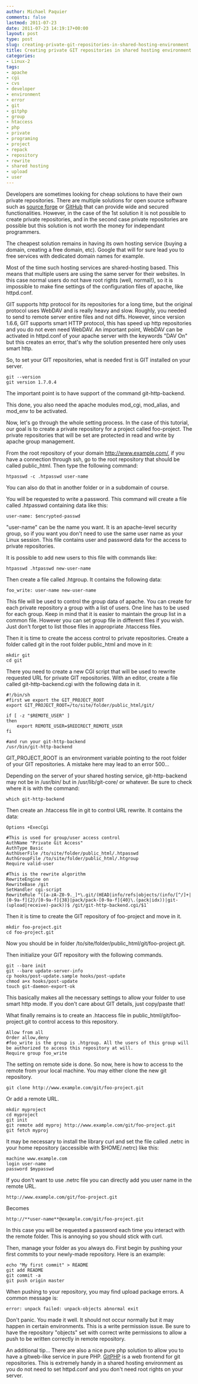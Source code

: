 ```yaml
---
author: Michael Paquier
comments: false
lastmod: 2011-07-23
date: 2011-07-23 14:19:17+00:00
layout: post
type: post
slug: creating-private-git-repositories-in-shared-hosting-environment
title: Creating private GIT repositories in shared hosting environment
categories:
- Linux-2
tags:
- apache
- cgi
- cvs
- developer
- environment
- error
- git
- gitphp
- group
- htaccess
- php
- private
- programing
- project
- repack
- repository
- rewrite
- shared hosting
- upload
- user
---
```


Developers are sometimes looking for cheap solutions to have their own private repositories. There are multiple solutions for open source software such as [source forge](http://sourceforge.net) or [GitHub](http://github.com/) that can provide wide and secured functionalities. However, in the case of the 1st solution it is not possible to create private repositories, and in the second case private repositories are possible but this solution is not worth the money for independant programmers.

The cheapest solution remains in having its own hosting service (buying a domain, creating a free domain, etc). Google that will for sure lead you to free services with dedicated domain names for example.

Most of the time such hosting services are shared-hosting based. This means that multiple users are using the same server for their websites. In this case normal users do not have root rights (well, normal!), so it is impossible to make fine settings of the configuration files of apache, like httpd.conf.

GIT supports http protocol for its repositories for a long time, but the original protocol uses WebDAV and is really heavy and slow. Roughly, you needed to send to remote server entire files and not diffs. However, since version 1.6.6, GIT supports smart HTTP protocol, this has speed up http repositories and you do not even need WebDAV. An important point, WebDAV can be activated in httpd.conf of your apache server with the keywords "DAV On" but this creates an error, that's why the solution presented here only uses smart http.

So, to set your GIT repositories, what is needed first is GIT installed on your server.

    git --version
    git version 1.7.0.4

The important point is to have support of the command git-http-backend.

This done, you also need the apache modules mod\_cgi, mod\_alias, and mod\_env to be activated.

Now, let's go through the whole setting process. In the case of this tutorial, our goal is to create a private repository for a project called foo-project. The private repositories that will be set are protected in read and write by apache group management.

From the root repository of your domain http://www.example.com/, if you have a connection through ssh, go to the root repository that should be called public\_html. Then type the following command:

    htpasswd -c .htpasswd user-name

You can also do that in another folder or in a subdomain of course.

You will be requested to write a password. This command will create a file called .htpasswd containing data like this:

    user-name: $encrypted-passwd

"user-name" can be the name you want. It is an apache-level security group, so if you want you don't need to use the same user name as your Linux session. This file contains user and password data for the access to private repositories.

It is possible to add new users to this file with commands like:

    htpasswd .htpasswd new-user-name

Then create a file called .htgroup. It contains the following data:

    foo_write: user-name new-user-name

This file will be used to control the group data of apache. You can create for each private repository a group with a list of users. One line has to be used for each group. Keep in mind that it is easier to maintain the group list in a common file. However you can set group file in different files if you wish. Just don't forget to list those files in appropriate .htaccess files.

Then it is time to create the access control to private repositories. Create a folder called git in the root folder public\_html and move in it:

    mkdir git
    cd git

There you need to create a new CGI script that will be used to rewrite requested URL for private GIT repositories. With an editor, create a file called git-http-backend.cgi with the following data in it.

    #!/bin/sh
    #first we export the GIT_PROJECT_ROOT
    export GIT_PROJECT_ROOT=/to/site/folder/public_html/git/

    if [ -z "$REMOTE_USER" ]
    then
        export REMOTE_USER=$REDIRECT_REMOTE_USER
    fi

    #and run your git-http-backend
    /usr/bin/git-http-backend

GIT\_PROJECT\_ROOT is an environment variable pointing to the root folder of your GIT repositories. A mistake here may lead to an error 500...

Depending on the server of your shared hosting service, git-http-backend may not be in /usr/bin/ but in /usr/lib/git-core/ or whatever. Be sure to check where it is with the command:

    which git-http-backend

Then create an .htaccess file in git to control URL rewrite. It contains the data:

    Options +ExecCgi

    #This is used for group/user access control
    AuthName "Private Git Access"
    AuthType Basic
    AuthUserFile /to/site/folder/public_html/.htpasswd
    AuthGroupFile /to/site/folder/public_html/.htgroup
    Require valid-user

    #This is the rewrite algorithm
    RewriteEngine on
    RewriteBase /git
    SetHandler cgi-script
    RewriteRule ^([a-zA-Z0-9._]*\.git/(HEAD|info/refs|objects/(info/[^/]+|[0-9a-f]{2}/[0-9a-f]{38}|pack/pack-[0-9a-f]{40}\.(pack|idx))|git-(upload|receive)-pack))$ /git/git-http-backend.cgi/$1`

Then it is time to create the GIT repository of foo-project and move in it.

    mkdir foo-project.git
    cd foo-project.git

Now you should be in folder /to/site/folder/public\_html/git/foo-project.git.

Then initialize your GIT repository with the following commands.

    git --bare init
    git --bare update-server-info
    cp hooks/post-update.sample hooks/post-update
    chmod a+x hooks/post-update
    touch git-daemon-export-ok

This basically makes all the necessary settings to allow your folder to use smart http mode. If you don't care about GIT details, just copy/paste that!

What finally remains is to create an .htaccess file in public\_html/git/foo-project.git to control access to this repository.

    Allow from all
    Order allow,deny
    #foo_write is the group is .htgroup. All the users of this group will be authorized to access this repository at will.
    Require group foo_write

The setting on remote side is done. So now, here is how to access to the remote from your local machine.
You may either clone the new git repository.

    git clone http://www.example.com/git/foo-project.git

Or add a remote URL.

    mkdir myproject
    cd myproject
    git init
    git remote add myproj http://www.example.com/git/foo-project.git
    git fetch myproj

It may be necessary to install the library curl and set the file called .netrc in your home repository (accessible with $HOME/.netrc) like this:

    machine www.example.com
    login user-name
    password $mypasswd

If you don't want to use .netrc file you can directly add you user name in the remote URL.

    http://www.example.com/git/foo-project.git

Becomes

    http://**user-name**@example.com/git/foo-project.git

In this case you will be requested a password each time you interact with the remote folder. This is annoying so you should stick with curl.

Then, manage your folder as you always do. First begin by pushing your first commits to your newly-made repository. Here is an example:

    echo "My first commit" > README
    git add README
    git commit -a
    git push origin master

When pushing to your repository, you may find upload package errors. A common message is:

    error: unpack failed: unpack-objects abnormal exit

Don't panic. You made it well. It should not occur normally but it may happen in certain environments. This is a write permission issue. Be sure to have the repository "objects" set with correct write permissions to allow a push to be written correctly in remote repository.

An additional tip...
There are also a nice pure php solution to allow you to have a gitweb-like service in pure PHP.
[GitPHP](http://gitphp.org/projects/gitphp/wiki) is a web frontend for git repositories. This is extremely handy in a shared hosting environment as you do not need to set httpd.conf and you don't need root rights on your server.
